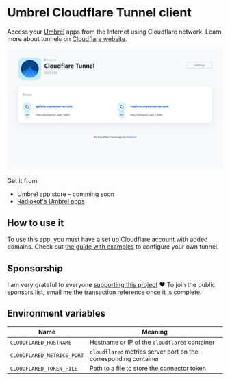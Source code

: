 # Umbrel Cloudflare Tunnel client
Access your [Umbrel](https://umbrel.com/) apps from the Internet using Cloudflare network. Learn more about tunnels on [Cloudflare website](https://www.cloudflare.com/products/tunnel/).

![Screenshot](repository-assets/screen-1.png)

Get it from:
- Umbrel app store – comming soon
- [Radiokot's Umbrel apps](https://github.com/Radiokot/umbrel-app-store)

## How to use it

To use this app, you must have a set up Cloudflare account with added domains. Check out [the guide with examples](https://github.com/Radiokot/umbrel-cloudflared/wiki/How-to-set-up-Cloudflare-Tunnel-on-your-Umbrel) to configure your own tunnel.

## Sponsorship
I am very grateful to everyone [supporting this project](https://radiokot.com.ua/tip) ♥ To join the public sponsors list, email me the transaction reference once it is complete.

## Environment variables
|Name|Meaning|
|-|-|
|`CLOUDFLARED_HOSTNAME`|Hostname or IP of the `cloudflared` container|
|`CLOUDFLARED_METRICS_PORT`|`cloudflared` metrics server port on the corresponding container|
|`CLOUDFLARED_TOKEN_FILE`|Path to a file to store the connector token|
